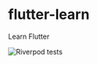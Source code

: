 # flutter-learn
Learn Flutter

![Riverpod tests](https://github.com/nank1ro/flutter-lean/workflows/Flutter%20tests/badge.svg)